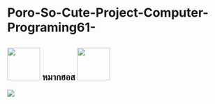 # Poro-So-Cute-Project-Computer-Programing61-
## <a><img src="img/01.png" width="75px"></a> หมากฮอส <a><img src="img/02.png" width="75px"></a>
![](/img/03.jpg)
